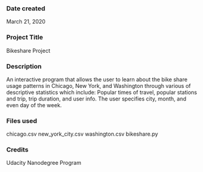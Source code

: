 ### Date created
March 21, 2020

### Project Title
Bikeshare Project

### Description
An interactive program that allows the user to learn about the bike share usage patterns in Chicago, New York, and Washington through various of descriptive statistics which include: Popular times of travel, popular stations and trip, trip duration, and user info. The user specifies city, month, and even day of the week.

### Files used
chicago.csv
new_york_city.csv
washington.csv
bikeshare.py 

### Credits
Udacity Nanodegree Program

